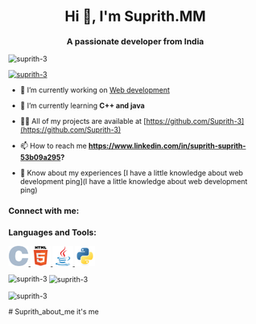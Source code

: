 <h1 align="center">Hi 👋, I'm Suprith.MM</h1>
<h3 align="center">A passionate developer from India</h3>

<p align="left"> <img src="https://komarev.com/ghpvc/?username=suprith-3&label=Profile%20views&color=0e75b6&style=flat" alt="suprith-3" /> </p>

<p align="left"> <a href="https://github.com/ryo-ma/github-profile-trophy"><img src="https://github-profile-trophy.vercel.app/?username=suprith-3" alt="suprith-3" /></a> </p>

- 🔭 I’m currently working on [Web development](https://github.com/Suprith-3/Mind-Mate.git)

- 🌱 I’m currently learning **C++ and java**

- 👨‍💻 All of my projects are available at [https://github.com/Suprith-3](https://github.com/Suprith-3)

- 📫 How to reach me **https://www.linkedin.com/in/suprith-suprith-53b09a295?**

- 📄 Know about my experiences [I have a little knowledge about web development ping](I have a little knowledge about web development ping)

<h3 align="left">Connect with me:</h3>
<p align="left">
</p>

<h3 align="left">Languages and Tools:</h3>
<p align="left"> <a href="https://www.cprogramming.com/" target="_blank" rel="noreferrer"> <img src="https://raw.githubusercontent.com/devicons/devicon/master/icons/c/c-original.svg" alt="c" width="40" height="40"/> </a> <a href="https://www.w3.org/html/" target="_blank" rel="noreferrer"> <img src="https://raw.githubusercontent.com/devicons/devicon/master/icons/html5/html5-original-wordmark.svg" alt="html5" width="40" height="40"/> </a> <a href="https://www.java.com" target="_blank" rel="noreferrer"> <img src="https://raw.githubusercontent.com/devicons/devicon/master/icons/java/java-original.svg" alt="java" width="40" height="40"/> </a> <a href="https://www.python.org" target="_blank" rel="noreferrer"> <img src="https://raw.githubusercontent.com/devicons/devicon/master/icons/python/python-original.svg" alt="python" width="40" height="40"/> </a> </p>

<p><img align="left" src="https://github-readme-stats.vercel.app/api/top-langs?username=suprith-3&show_icons=true&locale=en&layout=compact" alt="suprith-3" /></p>

<p>&nbsp;<img align="center" src="https://github-readme-stats.vercel.app/api?username=suprith-3&show_icons=true&locale=en" alt="suprith-3" /></p>

<p><img align="center" src="https://github-readme-streak-stats.herokuapp.com/?user=suprith-3&" alt="suprith-3" /></p>
# Suprith_about_me
it's me
